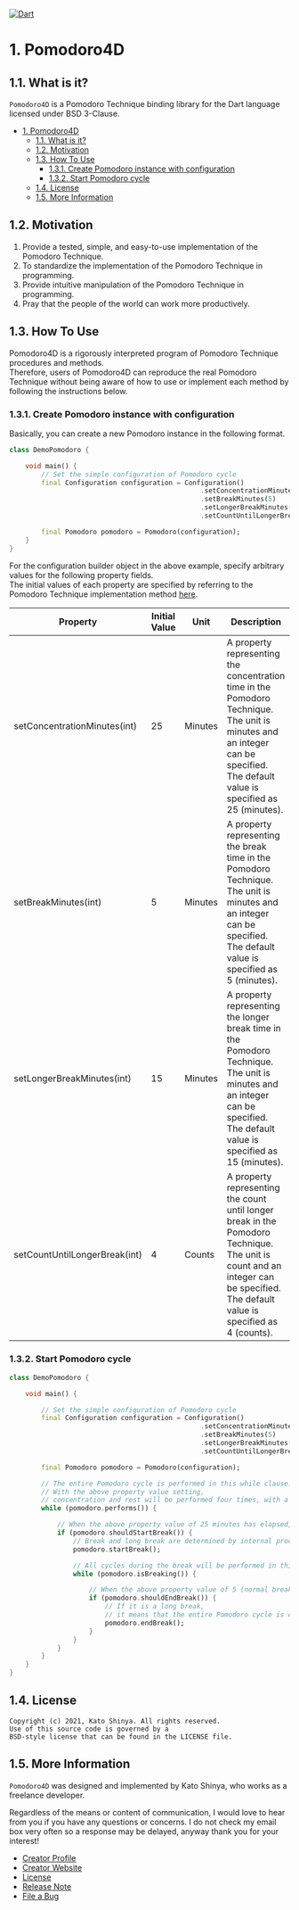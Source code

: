 [![Dart](https://github.com/myConsciousness/pomodoro4d/actions/workflows/dart.yml/badge.svg?branch=main)](https://github.com/myConsciousness/pomodoro4d/actions/workflows/dart.yml)

# 1. Pomodoro4D

## 1.1. What is it?

`Pomodoro4D` is a Pomodoro Technique binding library for the Dart language licensed under BSD 3-Clause.

<!-- TOC -->

- [1. Pomodoro4D](#1-pomodoro4d)
  - [1.1. What is it?](#11-what-is-it)
  - [1.2. Motivation](#12-motivation)
  - [1.3. How To Use](#13-how-to-use)
    - [1.3.1. Create Pomodoro instance with configuration](#131-create-pomodoro-instance-with-configuration)
    - [1.3.2. Start Pomodoro cycle](#132-start-pomodoro-cycle)
  - [1.4. License](#14-license)
  - [1.5. More Information](#15-more-information)

<!-- /TOC -->

## 1.2. Motivation

1. Provide a tested, simple, and easy-to-use implementation of the Pomodoro Technique.
2. To standardize the implementation of the Pomodoro Technique in programming.
3. Provide intuitive manipulation of the Pomodoro Technique in programming.
4. Pray that the people of the world can work more productively.

## 1.3. How To Use

Pomodoro4D is a rigorously interpreted program of Pomodoro Technique procedures and methods.</br>
Therefore, users of Pomodoro4D can reproduce the real Pomodoro Technique without being aware of how to use or implement each method by following the instructions below.

### 1.3.1. Create Pomodoro instance with configuration

Basically, you can create a new Pomodoro instance in the following format.

```dart
class DemoPomodoro {

    void main() {
        // Set the simple configuration of Pomodoro cycle
        final Configuration configuration = Configuration()
                                                .setConcentrationMinutes(25)
                                                .setBreakMinutes(5)
                                                .setLongerBreakMinutes(15)
                                                .setCountUntilLongerBreak(4);

        final Pomodoro pomodoro = Pomodoro(configuration);
    }
}
```

For the configuration builder object in the above example, specify arbitrary values for the following property fields.</br>
The initial values of each property are specified by referring to the Pomodoro Technique implementation method [here](https://en.wikipedia.org/wiki/Pomodoro_Technique).

| Property                      | Initial Value | Unit    | Description                                                                                                                                                                      |
| ----------------------------- | ------------- | ------- | -------------------------------------------------------------------------------------------------------------------------------------------------------------------------------- |
| setConcentrationMinutes(int)  | 25            | Minutes | A property representing the concentration time in the Pomodoro Technique. The unit is minutes and an integer can be specified. The default value is specified as 25 (minutes).   |
| setBreakMinutes(int)          | 5             | Minutes | A property representing the break time in the Pomodoro Technique. The unit is minutes and an integer can be specified. The default value is specified as 5 (minutes).            |
| setLongerBreakMinutes(int)    | 15            | Minutes | A property representing the longer break time in the Pomodoro Technique. The unit is minutes and an integer can be specified. The default value is specified as 15 (minutes).    |
| setCountUntilLongerBreak(int) | 4             | Counts  | A property representing the count until longer break in the Pomodoro Technique. The unit is count and an integer can be specified. The default value is specified as 4 (counts). |

### 1.3.2. Start Pomodoro cycle

```dart
class DemoPomodoro {

    void main() {

        // Set the simple configuration of Pomodoro cycle
        final Configuration configuration = Configuration()
                                                .setConcentrationMinutes(25)
                                                .setBreakMinutes(5)
                                                .setLongerBreakMinutes(15)
                                                .setCountUntilLongerBreak(4);

        final Pomodoro pomodoro = Pomodoro(configuration);

        // The entire Pomodoro cycle is performed in this while clause.
        // With the above property value setting,
        // concentration and rest will be performed four times, with a longer rest at the end.
        while (pomodoro.performs()) {

            // When the above property value of 25 minutes has elapsed, the break time begins.
            if (pomodoro.shouldStartBreak()) {
                // Break and long break are determined by internal processing, so just call startBreak().
                pomodoro.startBreak();

                // All cycles during the break will be performed in this while clause.
                while (pomodoro.isBreaking()) {

                    // When the above property value of 5 (normal break) or 15 (longer break) minutes has elapsed, the break time ends.
                    if (pomodoro.shouldEndBreak()) {
                        // If it is a long break,
                        // it means that the entire Pomodoro cycle is complete at this point.
                        pomodoro.endBreak();
                    }
                }
            }
        }
    }
}
```

## 1.4. License

```license
Copyright (c) 2021, Kato Shinya. All rights reserved.
Use of this source code is governed by a
BSD-style license that can be found in the LICENSE file.
```

## 1.5. More Information

`Pomodoro4D` was designed and implemented by Kato Shinya, who works as a freelance developer.

Regardless of the means or content of communication, I would love to hear from you if you have any questions or concerns. I do not check my email box very often so a response may be delayed, anyway thank you for your interest!

- [Creator Profile](https://github.com/myConsciousness)
- [Creator Website](https://myconsciousness.github.io)
- [License](https://github.com/myConsciousness/pomodoro4d/blob/main/LICENSE)
- [Release Note](https://github.com/myConsciousness/pomodoro4d/releases)
- [File a Bug](https://github.com/myConsciousness/pomodoro4d/issues)
